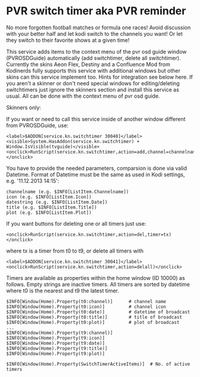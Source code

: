 <h1>PVR switch timer aka PVR reminder</h1>
No more forgotten football matches or formula one races! Avoid discussion with your better half and let kodi switch to the channels you want! Or let they switch to their favorite shows at a given time!

This service adds items to the context menu of the pvr osd guide window (PVROSDGuide) automatically (add switchtimer, delete all switchtimer). Currently the skins Aeon Flex, Destiny and a Confluence Mod from Kodinerds fully supports this service with additional windows but other skins can this service implement too. Hints for integration see below here. If you aren't a skinner or don't need special windows for editing/deleting switchtimers just ignore the skinners section and install this service as usual. All can be done with the context menu of pvr osd guide.

Skinners only:

If you want or need to call this service inside of another window different from PVROSDGuide, use:

    <label>$ADDON[service.kn.switchtimer 30040]</label>
    <visible>System.HasAddon(service.kn.switchtimer) + Window.IsVisible(tvguide)</visible>
    <onclick>RunScript(service.kn.switchtimer,action=add,channel=channelname,icon=icon,date=datestring,title=title,plot=plot)</onclick>

You have to provide the needed parameters, comparsion is done via valid Datetime. Format of Datetime must be the same as used in Kodi settings, e.g. '11.12.2013 14:15':

    channelname (e.g. $INFO[ListItem.Channelname])
    icon (e.g. $INFO[ListItem.Icon])
    datestring (e.g. $INFO[ListItem.Date])
    title (e.g. $INFO[ListItem.Title])
    plot (e.g. $INFO[ListItem.Plot])

If you want buttons for deleting one or all timers just use:

    <onclick>RunScript(service.kn.switchtimer,action=del,timer=tx)</onclick>

where tx is a timer from t0 to t9, or delete all timers with

    <label>$ADDON[service.kn.switchtimer 30041]</label>
    <onclick>RunScript(service.kn.switchtimer,action=delall)</onclick>

Timers are available as properties within the home window (ID 10000) as follows. Empty strings are inactive timers. All timers are sorted by datetime where t0 is the nearest and t9 the latest timer.

    $INFO[Window(Home).Property(t0:channel)]      # channel name
    $INFO[Window(Home).Property(t0:icon)]         # channel icon
    $INFO[Window(Home).Property(t0:date)]         # datetime of broadcast
    $INFO[Window(Home).Property(t0:title)]        # title of broadcast
    $INFO[Window(Home).Property(t0:plot)]         # plot of broadcast
    ...
    $INFO[Window(Home).Property(t9:channel)]
    $INFO[Window(Home).Property(t9:icon)]
    $INFO[Window(Home).Property(t9:date)]
    $INFO[Window(Home).Property(t9:title)]
    $INFO[Window(Home).Property(t9:plot)]

    $INFO[Window(Home).Property(SwitchTimerActiveItems)]  # No. of active timers
